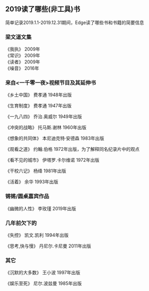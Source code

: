 ## 2019读了哪些(非工具)书
简单记录2019.1.1-2019.12.31期间，Edge读了哪些书和书籍的简要信息   

### 梁文道文集
《我执》  2009年  
《常识》  2009年  
《读者》  2009年  
《噪音》  2016年  

### 来自<一千零一夜>视频节目及其延伸书
《乡土中国》  费孝通  1948年出版  

《生育制度》  费孝通  1947年出版  

《一九八四》  乔治.奥威尔 1949年出版  

《冲突的战略》  托马斯.谢林  1960年出版  

《想象的共同体》  本尼迪克特·安德森  1983年出版  

《观看之道》  约翰.伯格  1972年出版，为了解释同名纪录片中的观点  

《看不见的城市》  伊塔罗.卡尔维诺 1972年出版  

《干校六记》  杨绛  1981年出版  

《活着》  余华  1993年出版  

### 锵锵/圆桌嘉宾作品
《幽微的人性》  李玫瑾  2019年出版  

### 几年前欠下的
《失控》  凯文.凯利  1994年出版  

《思考,快与慢》  丹尼尔.卡尼曼 2011年出版  

### 其它
《沉默的大多数》  王小波  1997年出版  

《娱乐至死》  尼尔.波兹曼  1985年出版  

